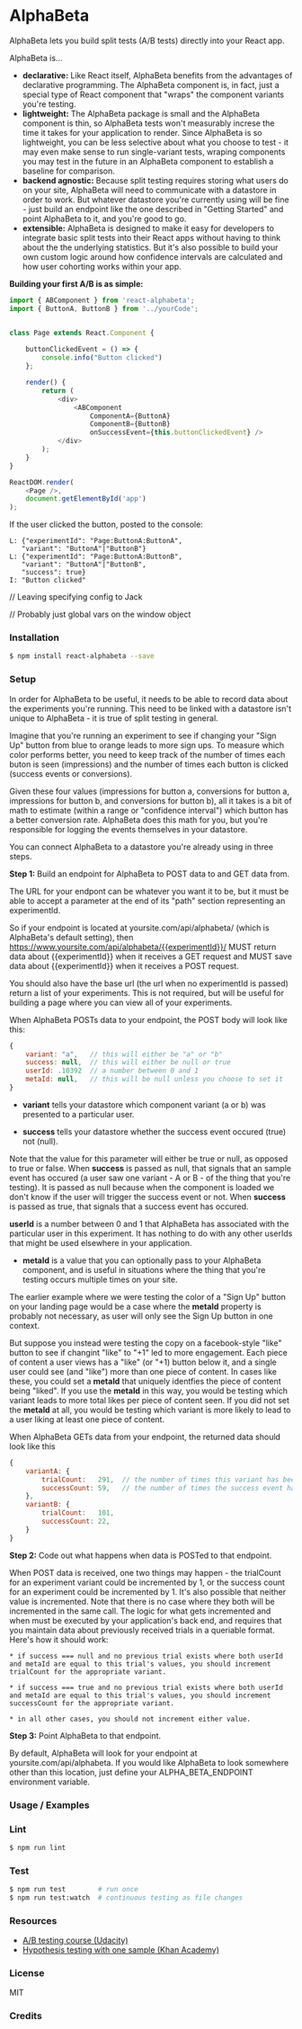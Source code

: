 # AlphaBeta

AlphaBeta lets you build split tests (A/B tests) directly into 
your React app.

AlphaBeta is...
* **declarative:** Like React itself, AlphaBeta benefits from the advantages of declarative programming. The AlphaBeta component is, in fact, just a special type of React component that "wraps" the component variants you're testing.
* **lightweight:** The AlphaBeta package is small and the AlphaBeta component is thin, so AlphaBeta tests won't measurably increse the time it takes for your application to render. Since AlphaBeta is so lightweight, you can be less selective about what you choose to test - it may even make sense to run single-variant tests, wraping components you may test in the future in an AlphaBeta component to establish a baseline for comparison.
* **backend agnostic:** Because split testing requires storing what users do on your site, AlphaBeta will need to communicate with a datastore in order to work. But whatever datastore you're currently using will be fine - just build an endpoint like the one described in "Getting Started" and point AlphaBeta to it, and you're good to go.
* **extensible:** AlphaBeta is designed to make it easy for developers to integrate basic split tests into their React apps without having to think about the the underlying statistics. But it's also possible to build your own custom logic around how confidence intervals are calculated and how user cohorting works within your app.

**Building your first A/B is as simple:**

```js
import { ABComponent } from 'react-alphabeta';
import { ButtonA, ButtonB } from '../yourCode';


class Page extends React.Component {
    
    buttonClickedEvent = () => {
        console.info("Button clicked")
    };

    render() {
        return (
            <div>
                <ABComponent
                    ComponentA={ButtonA}
                    ComponentB={ButtonB}
                    onSuccessEvent={this.buttonClickedEvent} />
            </div>
        );
    }
}

ReactDOM.render(
    <Page />,
    document.getElementById('app')
);
```

If the user clicked the button, posted to the console:

    L: {"experimentId": "Page:ButtonA:ButtonA",
       "variant": "ButtonA"|"ButtonB"}
    L: {"experimentId": "Page:ButtonA:ButtonB",
       "variant": "ButtonA"|"ButtonB",
       "success": true}
    I: "Button clicked"

// Leaving specifying config to Jack

// Probably just global vars on the window object


### Installation
```bash
$ npm install react-alphabeta --save
```

### Setup
In order for AlphaBeta to be useful, it needs to be able to record data about the experiments you're running. This need to be linked with a datastore isn't unique to AlphaBeta - it is true of split testing in general.

Imagine that you're running an experiment to see if changing your "Sign Up" button from blue to orange leads to more sign ups. To measure which color performs better, you need to keep track of the number of times each buton is seen (impressions) and the number of times each button is clicked (success events or conversions).

Given these four values (impressions for button a, conversions for button a, impressions for button b, and conversions for button b), all it takes is a bit of math to estimate (within a range or "confidence interval") which button has a better conversion rate. AlphaBeta does this math for you, but you're responsible for logging the events themselves in your datastore.

You can connect AlphaBeta to a datastore you're already using in three steps.

  **Step 1:** Build an endpoint for AlphaBeta to POST data to and GET data from.

  The URL for your endpont can be whatever you want it to be, but it must be able to accept a parameter at the end of its "path" section representing an experimentId.

  So if your endpoint is located at yoursite.com/api/alphabeta/ (which is AlphaBeta's default setting), then https://www.yoursite.com/api/alphabeta/{{experimentId}}/ MUST return data about {{experimentId}} when it receives a GET request and MUST save data about {{experimentId}} when it receives a POST request.

  You should also have the base url (the url when no experimentId is passed) return a list of your experiments. This is not required, but will be useful for building a page where you can view all of your experiments.

  When AlphaBeta POSTs data to your endpoint, the POST body will look like this:
  
  ```js
  {
      variant: "a",   // this will either be "a" or "b"
      success: null,  // this will either be null or true
      userId: .10392  // a number between 0 and 1
      metaId: null,   // this will be null unless you choose to set it
  }
  ```

  * **variant** tells your datastore which component variant (a or b) was presented to a particular user.

  * **success** tells your datastore whether the success event occured (true) not (null).

  Note that the value for this parameter will either be true or null, as opposed to true or false. When **success** is passed as null, that signals that an sample event has occured (a user saw one variant - A or B - of the thing that you're testing). It is passed as null because when the component is loaded we don't know if the user will trigger the success event or not. When **success** is passed as true, that signals that a success event has occured.
  
  **userId** is a number between 0 and 1 that AlphaBeta has associated with the particular user in this experiment. It has nothing to do with any other userIds that might be used elsewhere in your application.

  * **metaId** is a value that you can optionally pass to your AlphaBeta component, and is useful in situations where the thing that you're testing occurs multiple times on your site.

  The earlier example where we were testing the color of a "Sign Up" button on your landing page would be a case where the **metaId** property is probably not necessary, as user will only see the Sign Up button in one context.

  But suppose you instead were testing the copy on a facebook-style "like" button to see if changint "like" to "+1" led to more engagement. Each piece of content a user views has a "like" (or "+1) button below it, and a single user could see (and "like") more than one piece of content. In cases like these, you could set a **metaId** that uniquely identfies the piece of content being "liked". If you use the **metaId** in this way, you would be testing which variant leads to more total likes per piece of content seen. If you did not set the **metaId** at all, you would be testing which variant is more likely to lead to a user liking at least one piece of content.

  When AlphaBeta GETs data from your endpoint, the returned data should look like this
  ```js
  {
      variantA: {
          trialCount:   291,  // the number of times this variant has been seen
          successCount: 59,   // the number of times the success event has occured
      },
      variantB: {
          trialCount:   101,
          successCount: 22,
      }
  }
  ```

  **Step 2:** Code out what happens when data is POSTed to that endpoint.

  When POST data is received, one two things may happen - the trialCount for an experiment variant could be incremented by 1, or the success count for an experiment could be incremented by 1. It's also possible that neither value is incremented. Note that there is no case where they both will be incremented in the same call. The logic for what gets incremented and when must be executed by your application's back end, and requires that you maintain data about previously received trials in a queriable format. Here's how it should work:

    * if success === null and no previous trial exists where both userId and metaId are equal to this trial's values, you should increment trialCount for the appropriate variant.

    * if success === true and no previous trial exists where both userId and metaId are equal to this trial's values, you should increment successCount for the appropriate variant.

    * in all other cases, you should not increment either value.

  **Step 3:** Point AlphaBeta to that endpoint.

  By default, AlphaBeta will look for your endpoint at yoursite.com/api/alphabeta. If you would like AlphaBeta to look somewhere other than this location, just define your ALPHA_BETA_ENDPOINT environment variable.


### Usage / Examples

### Lint
```bash
$ npm run lint
```

### Test
```bash
$ npm run test        # run once
$ npm run test:watch  # continuous testing as file changes
```

### Resources
* [A/B testing course (Udacity)](https://www.udacity.com/course/viewer#!/c-ud257)
* [Hypothesis testing with one sample (Khan Academy)](https://www.khanacademy.org/math/probability/statistics-inferential/hypothesis-testing/v/hypothesis-testing-and-p-values)

### License
MIT

### Credits
